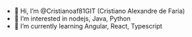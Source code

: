 - 👋 Hi, I’m @Cristianoaf81GIT (Cristiano Alexandre de Faria)
- 👀 I’m interested in nodejs, Java, Python
- 🌱 I’m currently learning Angular, React, Typescript


<!---
Cristianoaf81GIT/Cristianoaf81GIT is a ✨ special ✨ repository because its `README.md` (this file) appears on your GitHub profile.
You can click the Preview link to take a look at your changes.
--->
